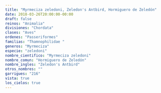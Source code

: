 ```yaml
---
title: "Myrmeciza zeledoni, Zeledon's Antbird, Hormiguero de Zeledón"
date: 2018-03-26T20:00:00-00:00
draft: false
reinos: "Animalia"
divisiones: "Chordata"
clases: "Aves"
ordenes: "Passeriformes"
familias: "Thamnophilidae "
generos: "Myrmeciza"
especie: "zeledoni"
nombre_cientifico: "Myrmeciza zeledoni"
nombre_comun: "Hormiguero de Zeledón"
nombre_ingles: "Zeledon's Antbird"
otros_nombres: ""
garrigues: "216"
vista: true
los_cielos: true
---
```

